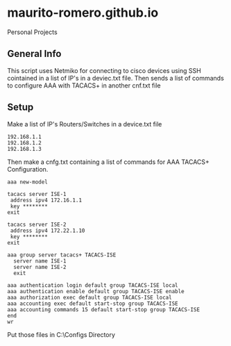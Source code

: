 # maurito-romero.github.io
Personal Projects
## General Info
This script uses Netmiko for connecting to cisco devices using SSH cointained in a list of IP's in a deviec.txt file.
Then sends a list of commands to configure AAA with TACACS+ in another cnf.txt file
## Setup
Make a list of IP's Routers/Switches in a device.txt file
```
192.168.1.1
192.168.1.2
192.168.1.3
```
Then make a cnfg.txt containing a list of commands for AAA TACACS+ Configuration.
```
aaa new-model

tacacs server ISE-1
 address ipv4 172.16.1.1
 key ********
exit

tacacs server ISE-2
 address ipv4 172.22.1.10
 key ********
exit

aaa group server tacacs+ TACACS-ISE
  server name ISE-1
  server name ISE-2
  exit

aaa authentication login default group TACACS-ISE local
aaa authentication enable default group TACACS-ISE enable
aaa authorization exec default group TACACS-ISE local
aaa accounting exec default start-stop group TACACS-ISE
aaa accounting commands 15 default start-stop group TACACS-ISE
end
wr
```
Put those files in C:\Configs Directory
